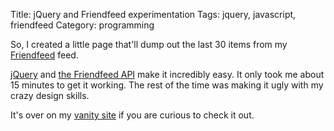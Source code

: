 Title: jQuery and Friendfeed experimentation
Tags: jquery, javascript, friendfeed
Category: programming

So, I created a little page that'll dump out the last 30 items from my
[Friendfeed](http://friendfeed.com/slackorama) feed.

[jQuery](http://www.jquery.com) and [the Friendfeed
API](http://friendfeed.com/api/) make it incredibly easy. It only took
me about 15 minutes to get it working. The rest of the time was making
it ugly with my crazy design skills.

It's over on my [vanity
site](http://www.slackorama.com/projects/friendfeed/jquery-test.html) if
you are curious to check it out.
